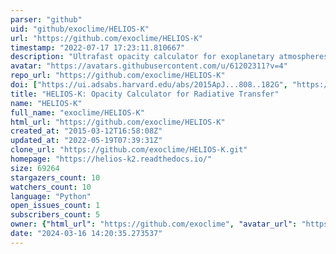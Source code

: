 ```yaml
---
parser: "github"
uid: "github/exoclime/HELIOS-K"
url: "https://github.com/exoclime/HELIOS-K"
timestamp: "2022-07-17 17:23:11.810667"
description: "Ultrafast opacity calculator for exoplanetary atmospheres."
avatar: "https://avatars.githubusercontent.com/u/61202311?v=4"
repo_url: "https://github.com/exoclime/HELIOS-K"
doi: ["https://ui.adsabs.harvard.edu/abs/2015ApJ...808..182G", "https://ui.adsabs.harvard.edu/abs/2015ascl.soft03004G/abstract"]
title: "HELIOS-K: Opacity Calculator for Radiative Transfer"
name: "HELIOS-K"
full_name: "exoclime/HELIOS-K"
html_url: "https://github.com/exoclime/HELIOS-K"
created_at: "2015-03-12T16:58:08Z"
updated_at: "2022-05-19T07:39:31Z"
clone_url: "https://github.com/exoclime/HELIOS-K.git"
homepage: "https://helios-k2.readthedocs.io/"
size: 69264
stargazers_count: 10
watchers_count: 10
language: "Python"
open_issues_count: 1
subscribers_count: 5
owner: {"html_url": "https://github.com/exoclime", "avatar_url": "https://avatars.githubusercontent.com/u/61202311?v=4", "login": "exoclime", "type": "Organization"}
date: "2024-03-16 14:20:35.273537"
---
```


